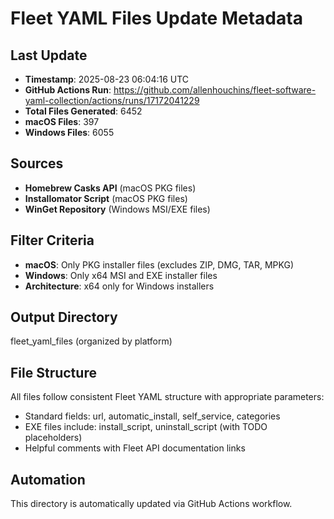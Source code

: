 # Fleet YAML Files Update Metadata

## Last Update
- **Timestamp**: 2025-08-23 06:04:16 UTC
- **GitHub Actions Run**: https://github.com/allenhouchins/fleet-software-yaml-collection/actions/runs/17172041229
- **Total Files Generated**: 6452
- **macOS Files**: 397
- **Windows Files**: 6055

## Sources
- **Homebrew Casks API** (macOS PKG files)
- **Installomator Script** (macOS PKG files)
- **WinGet Repository** (Windows MSI/EXE files)

## Filter Criteria
- **macOS**: Only PKG installer files (excludes ZIP, DMG, TAR, MPKG)
- **Windows**: Only x64 MSI and EXE installer files
- **Architecture**: x64 only for Windows installers

## Output Directory
fleet_yaml_files (organized by platform)

## File Structure
All files follow consistent Fleet YAML structure with appropriate parameters:
- Standard fields: url, automatic_install, self_service, categories
- EXE files include: install_script, uninstall_script (with TODO placeholders)
- Helpful comments with Fleet API documentation links

## Automation
This directory is automatically updated via GitHub Actions workflow.
